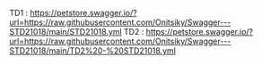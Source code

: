 TD1 : https://petstore.swagger.io/?url=https://raw.githubusercontent.com/Onitsiky/Swagger---STD21018/main/STD21018.yml
TD2 : https://petstore.swagger.io/?url=https://raw.githubusercontent.com/Onitsiky/Swagger---STD21018/main/TD2%20-%20STD21018.yml
